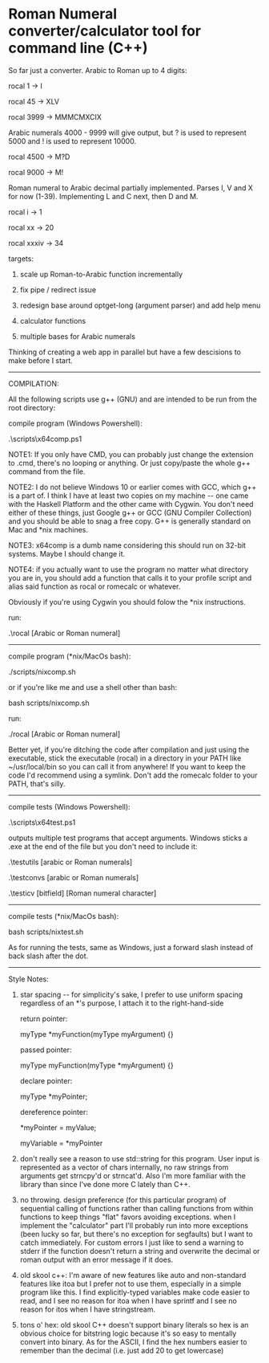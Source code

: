 # Roman Numeral converter/calculator tool for command line (C++)

So far just a converter. Arabic to Roman up to 4 digits:

rocal 1 -> I

rocal 45 -> XLV

rocal 3999 -> MMMCMXCIX

Arabic numerals 4000 - 9999 will give output, but ? is used to represent 5000 and ! is used to represent 10000.

rocal 4500 -> M?D

rocal 9000 -> M!

Roman numeral to Arabic decimal partially implemented. Parses I, V and X for now (1-39). Implementing L and C next, then D and M.

rocal i -> 1

rocal xx -> 20

rocal xxxiv -> 34

targets:

1. scale up Roman-to-Arabic function incrementally

2. fix pipe / redirect issue

3. redesign base around optget-long (argument parser) and add help menu

4. calculator functions

5. multiple bases for Arabic numerals

Thinking of creating a web app in parallel but have a few descisions to make before I start.

-----------

COMPILATION:

All the following scripts use g++ (GNU) and are intended to be run from the root directory:

compile program (Windows Powershell):

.\scripts\x64comp.ps1

NOTE1: If you only have CMD, you can probably just change the extension to .cmd, there's no looping or anything. Or just copy/paste the whole g++ command from the file.

NOTE2: I do not believe Windows 10 or earlier comes with GCC, which g++ is a part of. I think I have at least two copies on my machine -- one came with the Haskell Platform and the other came with Cygwin. You don't need either of these things, just Google g++ or GCC (GNU Compiler Collection) and you should be able to snag a free copy. G++ is generally standard on Mac and *nix machines.

NOTE3: x64comp is a dumb name considering this should run on 32-bit systems. Maybe I should change it.

NOTE4: if you actually want to use the program no matter what directory you are in, you should add a function that calls it to your profile script and alias said function as rocal or romecalc or whatever.

Obviously if you're using Cygwin you should folow the *nix instructions.

run:

.\rocal [Arabic or Roman numeral]

-------------------------------------

compile program (*nix/MacOs bash):

./scripts/nixcomp.sh

or if you're like me and use a shell other than bash:

bash scripts/nixcomp.sh

run:

./rocal [Arabic or Roman numeral]

Better yet, if you're ditching the code after compilation and just using the executable, stick the executable (rocal) in a directory in your PATH like ~/usr/local/bin so you can call it from anywhere! If you want to keep the code I'd recommend using a symlink. Don't add the romecalc folder to your PATH, that's silly.

-------------------------------------

compile tests (Windows Powershell):

.\scripts\x64test.ps1

outputs multiple test programs that accept arguments. Windows sticks a .exe at the end of the file but you don't need to include it:

.\testutils [arabic or Roman numerals]

.\testconvs [arabic or Roman numerals]

.\testicv [bitfield] [Roman numeral character]

-------------------

compile tests (*nix/MacOs bash):

bash scripts/nixtest.sh

As for running the tests, same as Windows, just a forward slash instead of back slash after the dot.

----------

Style Notes:

1. star spacing -- for simplicity's sake, I prefer to use uniform spacing regardless of an *'s purpose, I attach it to the right-hand-side

   return pointer:

   myType *myFunction(myType myArgument) {}

   passed pointer:

   myType myFunction(myType *myArgument) {}

   declare pointer:

   myType *myPointer;

   dereference pointer:

   *myPointer = myValue;

   myVariable = *myPointer

2. don't really see a reason to use std::string for this program. User input is represented as a vector of chars internally, no raw strings from arguments get strncpy'd or strncat'd. Also I'm more familiar with the <cstring> library than <string> since I've done more C lately than C++.

3. no throwing. design preference (for this particular program) of sequential calling of functions rather than calling functions from within functions to keep things "flat" favors avoiding exceptions. when I implement the "calculator" part I'll probably run into more exceptions (been lucky so far, but there's no exception for segfaults) but I want to catch immediately. For custom errors I just like to send a warning to stderr if the function doesn't return a string and overwrite the decimal or roman output with an error message if it does.

4. old skool c++: I'm aware of new features like auto and non-standard features like itoa but I prefer not to use them, especially in a simple program like this. I find explicitly-typed variables make code easier to read, and I see no reason for itoa when I have sprintf and I see no reason for itos when I have stringstream.

5. tons o' hex: old skool C++ doesn't support binary literals so hex is an obvious choice for bitstring logic because it's so easy to mentally convert into binary. As for the ASCII, I find the hex numbers easier to remember than the decimal (i.e. just add 20 to get lowercase)